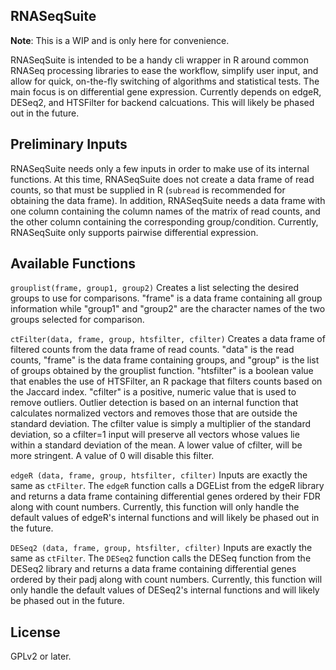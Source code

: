 ## RNASeqSuite

**Note**: This is a WIP and is only here for convenience.

RNASeqSuite is intended to be a handy cli wrapper in R around common RNASeq processing libraries to ease the workflow, simplify user input, and allow for quick, on-the-fly switching of algorithms and statistical tests. The main focus is on differential gene expression. Currently depends on edgeR, DESeq2, and HTSFilter for backend calcuations. This will likely be phased out in the future.

## Preliminary Inputs
RNASeqSuite needs only a few inputs in order to make use of its internal functions. At this time, RNASeqSuite does not create a data frame of read counts, so that must be supplied in R (`subread` is recommended for obtaining the data frame). In addition, RNASeqSuite needs a data frame with one column containing the column names of the matrix of read counts, and the other column containing the corresponding group/condition. Currently, RNASeqSuite only supports pairwise differential expression.

## Available Functions

``grouplist(frame, group1, group2)``
Creates a list selecting the desired groups to use for comparisons. "frame" is a data frame containing all group information while "group1" and "group2" are the character names of the two groups selected for comparison.

``ctFilter(data, frame, group, htsfilter, cfilter)``
Creates a data frame of filtered counts from the data frame of read counts. "data" is the read counts, "frame" is the data frame containing groups, and "group" is the list of groups obtained by the grouplist function. "htsfilter" is a boolean value that enables the use of HTSFilter, an R package that filters counts based on the Jaccard index. "cfilter" is a positive, numeric value that is used to remove outliers. Outlier detection is based on an internal function that calculates normalized vectors and removes those that are outside the standard deviation. The cfilter value is simply a multiplier of the standard deviation, so a cfilter=1 input will preserve all vectors whose values lie within a standard deviation of the mean. A lower value of cfilter, will be more stringent. A value of 0 will disable this filter.

``edgeR (data, frame, group, htsfilter, cfilter)``
Inputs are exactly the same as `ctFilter`. The `edgeR` function calls a DGEList from the edgeR library and returns a data frame containing differential genes ordered by their FDR along with count numbers. Currently, this function will only handle the default values of edgeR's internal functions and will likely be phased out in the future.


``DESeq2 (data, frame, group, htsfilter, cfilter)``
Inputs are exactly the same as `ctFilter`. The `DESeq2` function calls the DESeq function from the DESeq2 library and returns a data frame containing differential genes ordered by their padj along with count numbers. Currently, this function will only handle the default values of DESeq2's internal functions and will likely be phased out in the future.

## License
GPLv2 or later.
